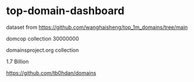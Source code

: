 # top-domain-dashboard


dataset from https://github.com/wanghaisheng/top_1m_domains/tree/main

domcop collection 30000000 


domainsproject.org collection

 1.7 Billion


https://github.com/tb0hdan/domains

